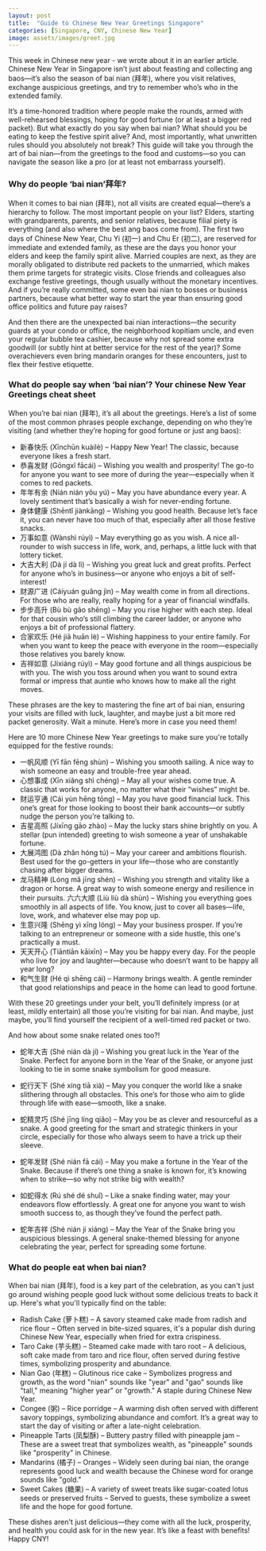```yaml
---
layout: post
title:  "Guide to Chinese New Year Greetings Singapore"
categories: [Singapore, CNY, Chinese New Year]
image: assets/images/greet.jpg
---
```


This week in Chinese new year - we wrote about it in an earlier article. Chinese New Year in Singapore isn’t just about feasting and collecting ang baos—it’s also the season of bai nian (拜年), where you visit relatives, exchange auspicious greetings, and try to remember who’s who in the extended family.

It’s a time-honored tradition where people make the rounds, armed with well-rehearsed blessings, hoping for good fortune (or at least a bigger red packet). But what exactly do you say when bai nian? What should you be eating to keep the festive spirit alive? And, most importantly, what unwritten rules should you absolutely not break? This guide will take you through the art of bai nian—from the greetings to the food and customs—so you can navigate the season like a pro (or at least not embarrass yourself).

### Why do people ‘bai nian’拜年?

When it comes to bai nian (拜年), not all visits are created equal—there’s a hierarchy to follow. The most important people on your list? Elders, starting with grandparents, parents, and senior relatives, because filial piety is everything (and also where the best ang baos come from). The first two days of Chinese New Year, Chu Yi (初一) and Chu Er (初二), are reserved for immediate and extended family, as these are the days you honor your elders and keep the family spirit alive. Married couples are next, as they are morally obligated to distribute red packets to the unmarried, which makes them prime targets for strategic visits. Close friends and colleagues also exchange festive greetings, though usually without the monetary incentives. And if you’re really committed, some even bai nian to bosses or business partners, because what better way to start the year than ensuring good office politics and future pay raises?

And then there are the unexpected bai nian interactions—the security guards at your condo or office, the neighborhood kopitiam uncle, and even your regular bubble tea cashier, because why not spread some extra goodwill (or subtly hint at better service for the rest of the year)? Some overachievers even bring mandarin oranges for these encounters, just to flex their festive etiquette.

### What do people say when ‘bai nian’? Your chinese New Year Greetings cheat sheet

When you’re bai nian (拜年), it’s all about the greetings. Here’s a list of some of the most common phrases people exchange, depending on who they’re visiting (and whether they’re hoping for good fortune or just ang baos):

+ 新春快乐 (Xīnchūn kuàilè) – Happy New Year! The classic, because everyone likes a fresh start.
+ 恭喜发财 (Gōngxǐ fācái) – Wishing you wealth and prosperity! The go-to for anyone you want to see more of during the year—especially when it comes to red packets.
+ 年年有余 (Nián nián yǒu yú) – May you have abundance every year. A lovely sentiment that’s basically a wish for never-ending fortune.
+ 身体健康 (Shēntǐ jiànkāng) – Wishing you good health. Because let’s face it, you can never have too much of that, especially after all those festive snacks.
+ 万事如意 (Wànshì rúyì) – May everything go as you wish. A nice all-rounder to wish success in life, work, and, perhaps, a little luck with that lottery ticket.
+ 大吉大利 (Dà jí dà lì) – Wishing you great luck and great profits. Perfect for anyone who’s in business—or anyone who enjoys a bit of self-interest!
+ 财源广进 (Cáiyuán guǎng jìn) – May wealth come in from all directions. For those who are really, really hoping for a year of financial windfalls.
+ 步步高升 (Bù bù gāo shēng) – May you rise higher with each step. Ideal for that cousin who’s still climbing the career ladder, or anyone who enjoys a bit of professional flattery.
+ 合家欢乐 (Hé jiā huān lè) – Wishing happiness to your entire family. For when you want to keep the peace with everyone in the room—especially those relatives you barely know.
+ 吉祥如意 (Jíxiáng rúyì) – May good fortune and all things auspicious be with you. The wish you toss around when you want to sound extra formal or impress that auntie who knows how to make all the right moves.

These phrases are the key to mastering the fine art of bai nian, ensuring your visits are filled with luck, laughter, and maybe just a bit more red packet generosity. Wait a minute. Here’s more in case you need them!

Here are 10 more Chinese New Year greetings to make sure you're totally equipped for the festive rounds:
+ 一帆风顺 (Yī fān fēng shùn) – Wishing you smooth sailing. A nice way to wish someone an easy and trouble-free year ahead.
+ 心想事成 (Xīn xiǎng shì chéng) – May all your wishes come true. A classic that works for anyone, no matter what their “wishes” might be.
+ 财运亨通 (Cái yùn hēng tōng) – May you have good financial luck. This one’s great for those looking to boost their bank accounts—or subtly nudge the person you’re talking to.
+ 吉星高照 (Jíxīng gāo zhào) – May the lucky stars shine brightly on you. A stellar (pun intended) greeting to wish someone a year of unshakable fortune.
+ 大展鸿图 (Dà zhǎn hóng tú) – May your career and ambitions flourish. Best used for the go-getters in your life—those who are constantly chasing after bigger dreams.
+ 龙马精神 (Lóng mǎ jīng shén) – Wishing you strength and vitality like a dragon or horse. A great way to wish someone energy and resilience in their pursuits.
六六大顺 (Liù liù dà shùn) – Wishing you everything goes smoothly in all aspects of life. You know, just to cover all bases—life, love, work, and whatever else may pop up.
+ 生意兴隆 (Shēng yì xīng lóng) – May your business prosper. If you’re talking to an entrepreneur or someone with a side hustle, this one's practically a must.
+ 天天开心 (Tiāntiān kāixīn) – May you be happy every day. For the people who live for joy and laughter—because who doesn’t want to be happy all year long?
+ 和气生财 (Hé qì shēng cái) – Harmony brings wealth. A gentle reminder that good relationships and peace in the home can lead to good fortune.

With these 20 greetings under your belt, you’ll definitely impress (or at least, mildly entertain) all those you’re visiting for bai nian. And maybe, just maybe, you’ll find yourself the recipient of a well-timed red packet or two.

And how about some snake related ones too?!

+ 蛇年大吉 (Shé nián dà jí) – Wishing you great luck in the Year of the Snake.
Perfect for anyone born in the Year of the Snake, or anyone just looking to tie in some snake symbolism for good measure.

+ 蛇行天下 (Shé xíng tiā xià) – May you conquer the world like a snake slithering through all obstacles.
This one’s for those who aim to glide through life with ease—smooth, like a snake.

+ 蛇精灵巧 (Shé jīng líng qiǎo) – May you be as clever and resourceful as a snake.
A good greeting for the smart and strategic thinkers in your circle, especially for those who always seem to have a trick up their sleeve.

+ 蛇年发财 (Shé nián fā cái) – May you make a fortune in the Year of the Snake.
Because if there’s one thing a snake is known for, it’s knowing when to strike—so why not strike big with wealth?

+ 如蛇得水 (Rú shé dé shuǐ) – Like a snake finding water, may your endeavors flow effortlessly.
A great one for anyone you want to wish smooth success to, as though they’ve found the perfect path.

+ 蛇年吉祥 (Shé nián jí xiáng) – May the Year of the Snake bring you auspicious blessings.
A general snake-themed blessing for anyone celebrating the year, perfect for spreading some fortune.

### What do people eat when bai nian?

When bai nian (拜年), food is a key part of the celebration, as you can't just go around wishing people good luck without some delicious treats to back it up. Here's what you'll typically find on the table:
+ Radish Cake (萝卜糕) – A savory steamed cake made from radish and rice flour – Often served in bite-sized squares, it's a popular dish during Chinese New Year, especially when fried for extra crispiness.
+ Taro Cake (芋头糕) – Steamed cake made with taro root – A delicious, soft cake made from taro and rice flour, often served during festive times, symbolizing prosperity and abundance.
+ Nian Gao (年糕) – Glutinous rice cake – Symbolizes progress and growth, as the word "nian" sounds like "year" and "gao" sounds like "tall," meaning "higher year" or "growth." A staple during Chinese New Year.
+ Congee (粥) – Rice porridge – A warming dish often served with different savory toppings, symbolizing abundance and comfort. It’s a great way to start the day of visiting or after a late-night celebration.
+ Pineapple Tarts (凤梨酥) – Buttery pastry filled with pineapple jam – These are a sweet treat that symbolizes wealth, as "pineapple" sounds like "prosperity" in Chinese.
+ Mandarins (橘子) – Oranges – Widely seen during bai nian, the orange represents good luck and wealth because the Chinese word for orange sounds like "gold."
+ Sweet Cakes (糖果) – A variety of sweet treats like sugar-coated lotus seeds or preserved fruits – Served to guests, these symbolize a sweet life and the hope for good fortune.

These dishes aren't just delicious—they come with all the luck, prosperity, and health you could ask for in the new year. It’s like a feast with benefits! Happy CNY!
